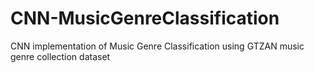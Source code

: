 # CNN-MusicGenreClassification
CNN implementation of Music Genre Classification using GTZAN music genre collection dataset
